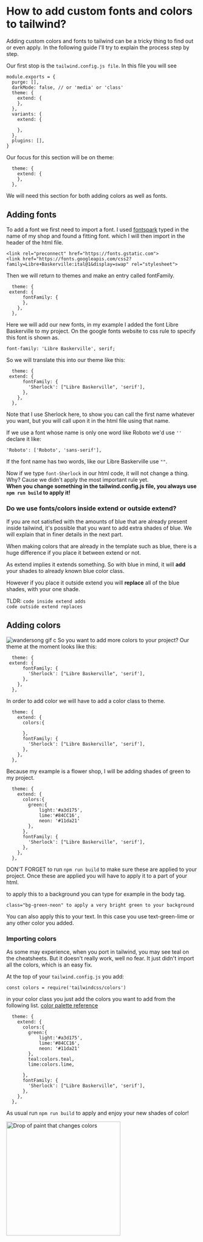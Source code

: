 # How to add custom fonts and colors to tailwind?

Adding custom colors and fonts to tailwind can be a tricky thing to find out or even apply.
In the following guide I'll try to explain the process step by step.

Our first stop is the `tailwind.config.js file`.
In this file you will see
``` 
module.exports = {
  purge: [],
  darkMode: false, // or 'media' or 'class'
  theme: {
    extend: {
    },
  },
  variants: {
    extend: {

    },
  },
  plugins: [],
}
```

Our focus for this section will be on theme:

```
  theme: {
    extend: {
    },
  },
```
 We will need this section for both adding colors as well as fonts.
 
 ## Adding fonts
 
 To add a font we first need to import a font.
 I used [fontspark]() typed in the name of my shop and found a fitting font.
 which I will then import in the header of the html file.
 
 ```
 <link rel="preconnect" href="https://fonts.gstatic.com">
 <link href="https://fonts.googleapis.com/css2?family=Libre+Baskerville:ital@1&display=swap" rel="stylesheet"> 
```

Then we will return to themes and make an entry called fontFamily.

```
  theme: {
 extend: {
      fontFamily: {
      },
    },
  },
```

Here we will add our new fonts, in my example I added the font Libre Baskerville to my project.
On the google fonts website to css rule to specify this font is shown as.  

```
font-family: 'Libre Baskerville', serif;
```
So we will translate this into our theme like this:

```
  theme: {
 extend: {
      fontFamily: {
        'Sherlock': ["Libre Baskerville", 'serif'],
      },
    },
  },
```
Note that I use Sherlock here, to show you can call the first name whatever you want, but you will call upon it in the html file using that name. 
 
If we use a font whose name is only one word like Roboto we'd use `''`  declare it like:
```
'Roboto': ['Roboto', 'sans-serif'],
```
If the font name has two words, like our Libre Baskerville use `""`.

Now if we type `font-Sherlock` in our html code, it will not change a thing.  
Why? Cause we didn't apply the most important rule yet.  
**When you change something in the tailwind.config.js file, you always use `npm run build` to apply it!**
 
### Do we use fonts/colors inside extend or outside extend?

If you are not satisfied with the amounts of blue that are already present inside tailwind, it's possible that you want to add extra shades of blue.
We will explain that in finer details in the next part. 

When making colors that are already in the template such as blue, there is a huge difference if you place it between extend or not.  

As extend implies it extends something. So with blue in mind, it will **add** your shades to already known blue color class.
   
However if you place it outside extend you will **replace** all of the blue shades, with your one shade.

TLDR:
`code inside extend adds`  
`code outside extend replaces`


## Adding colors
![wandersong gif](https://wanderso.ng/img/screens/preview01.gif)  c 
So you want to add more colors to your project?
Our theme at the moment looks like this:

```
  theme: {
 extend: {
      fontFamily: {
        'Sherlock': ["Libre Baskerville", 'serif'],
      },
    },
  },
```

In order to add color we will have to add a color class to theme.
```
  theme: {
    extend: {
      colors:{

      },
      fontFamily: {
        'Sherlock': ["Libre Baskerville", 'serif'],
      },
    },
  },
```

Because my example is a flower shop, I will be adding shades of green to my project.

```
  theme: {
    extend: {
      colors:{
        green:{
            light:'#a3d175',
            lime:'#84CC16',
            neon: '#11da21'
        },
      },
      fontFamily: {
        'Sherlock': ["Libre Baskerville", 'serif'],
      },
    },
  },
```

DON'T FORGET to run `npm run build` to make sure these are applied to your project.
Once these are applied you will have to apply it to a part of your html.

to apply this to a background you can type for example in the body tag.
```
class="bg-green-neon" to apply a very bright green to your background 
```
You can also apply this to your text. In this case you use text-green-lime or any other color you added.

### Importing colors

As some may experience, when you port in tailwind, you may see teal on the cheatsheets.
But it doesn't really work, well no fear. It just didn't import all the colors, which is an easy fix.

At the top of your `tailwind.config.js` you add:
```
const colors = require('tailwindcss/colors')
```

in your color class you just add the colors you want to add from the following list.
[color palette reference](https://tailwindcss.com/docs/customizing-colors#color-palette-reference)
```
  theme: {
    extend: {
      colors:{
        green:{
            light:'#a3d175',
            lime:'#84CC16',
            neon: '#11da21'
        },
        teal:colors.teal,
        lime:colors.lime,
        
      },
      fontFamily: {
        'Sherlock': ["Libre Baskerville", 'serif'],
      },
    },
  },
```
As usual run `npm run build` to apply and enjoy your new shades of color!  

<img src="https://media2.giphy.com/media/G0vaYbZDJV0cM/giphy.gif?cid=ecf05e473as2s8npbkgmcx0ufdcgfn6ftwlhqvj38fyu869g&rid=giphy.gif" alt="Drop of paint that changes colors" width=300>
